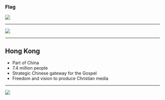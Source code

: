 ### Flag

![](https://upload.wikimedia.org/wikipedia/commons/5/5b/Flag_of_Hong_Kong.svg)

---

![](https://upload.wikimedia.org/wikipedia/commons/4/44/Hong_Kong_in_China_%28zoomed%29_%28%2Ball_claims_hatched%29.svg)

---

## Hong Kong

- Part of China
- 7.4 million people
- Strategic Chinese gateway for the Gospel
- Freedom and vision to produce Christian media

---

![](https://player.vimeo.com/video/70423787)
